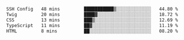 <!--START_SECTION:waka-->

```txt
SSH Config   48 mins         ███████████▒░░░░░░░░░░░░░   44.80 %
Twig         20 mins         ████▓░░░░░░░░░░░░░░░░░░░░   18.72 %
CSS          13 mins         ███▒░░░░░░░░░░░░░░░░░░░░░   12.69 %
TypeScript   11 mins         ██▓░░░░░░░░░░░░░░░░░░░░░░   11.19 %
HTML         8 mins          ██░░░░░░░░░░░░░░░░░░░░░░░   08.20 %
```

<!--END_SECTION:waka-->
